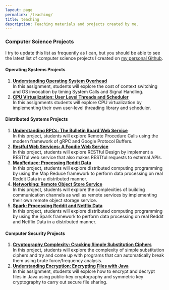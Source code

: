 ```yaml
---
layout: page
permalink: /teaching/
title: teaching
description: Teaching materials and projects created by me.
---
```


### **Computer Science Projects**
I try to update this list as frequently as I can, but you should be able to see the latest list of computer science projects I created on [my personal Github](https://github.com/DaveedDomingo/CS-Projects).

#### **Operating Systems Projects**
1. [**Understanding Operating System Overhead**](https://github.com/DaveedDomingo/OS-Invocation-Assignment)  
In this assignment, students will explore the cost of context switching and OS invocation by timing System Calls and Signal Handling.
2. [**CPU Virtualization: User Level Threads and Scheduler**](https://github.com/DaveedDomingo/User-Level-Thread-Library-Project)  
In this assignments students will explore CPU virtualization by implementing their own user-level threading library and scheduler.

#### **Distributed Systems Projects**
1. [**Understanding RPCs: The Bulletin Board Web Service**](https://github.com/DaveedDomingo/GRPC-Bulletin-Board-Project)  
In this project, students will explore Remote Procedure Calls using the modern framework of gRPC and Google Protocol Buffers.
2. [**Restful Web Services: A Foodie Web Service**](https://github.com/DaveedDomingo/Foodie-Web-Service-Project)  
In this project, students will explore RESTful Design by implement a RESTful web service that also makes RESTful requests to external APIs.
3. [**MapReduce: Processing Reddit Data**](https://github.com/DaveedDomingo/MapReduce-Reddit-Project)  
In this project, students will explore distributed computing programming by using the Map Reduce framework to perform data processing on real Reddit Data in a distributed manner.
4. [**Networking: Remote Object Store Service**](https://github.com/DaveedDomingo/Object-Store-Project)     
In this project, students will explore the complexities of building communication channels as well as remote services by implementing their own remote object storage service.
5. [**Spark: Processing Reddit and Netflix Data**](https://github.com/DaveedDomingo/Spark-Reddit-Netflix-Project)  
In this project, students will explore distributed computing programming by using the Spark framework to perform data processing on real Reddit and Netflix Data in a distributed manner.

#### **Computer Security Projects**
1. [**Cryptography Complexity: Cracking Simple Substitution Ciphers**](https://github.com/DaveedDomingo/Cracking-Simple-Ciphers-Project)  
In this project, students will explore the complexity of simple substitution ciphers and try and come up with programs that can automatically break them using brute force/frequency analysis.
2. [**Understanding Encryption: Encrypting Files with Java**](https://github.com/DaveedDomingo/Cryptr-Java-Encryption-Assignment)  
In this assignment, students will explore how to encrypt and decrypt files in Java using public-key cryptography and symmetric key cryptography to carry out secure file sharing.
